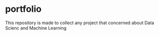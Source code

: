 # portfolio
This repository is made to collect any project that concerned about Data Scienc and Machine Learning
